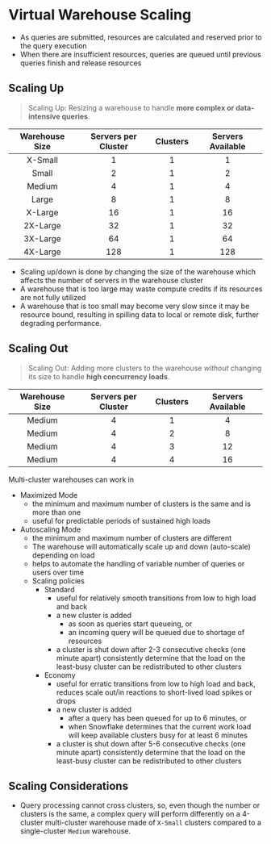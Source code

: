 # Virtual Warehouse Scaling #

* As queries are submitted, resources are calculated and reserved prior to the query execution
* When there are insufficient resources, queries are queued until previous queries finish and release resources

## Scaling Up ##
> Scaling Up: Resizing a warehouse to handle **more complex or data-intensive queries**.

| Warehouse Size | Servers per Cluster | Clusters | Servers Available |
|:--------------:|:-------------------:|:--------:|:-----------------:|
|    X-Small     |          1          |    1     |         1         |
|     Small      |          2          |    1     |         2         |
|     Medium     |          4          |    1     |         4         |
|     Large      |          8          |    1     |         8         |
|    X-Large     |         16          |    1     |        16         |
|    2X-Large    |         32          |    1     |        32         |
|    3X-Large    |         64          |    1     |        64         |
|    4X-Large    |         128         |    1     |        128        |

* Scaling up/down is done by changing the size of the warehouse which affects the number of servers in the warehouse cluster 
* A warehouse that is too large may waste compute credits if its resources are not fully utilized
* A warehouse that is too small may become very slow since it may be resource bound, resulting in spilling data to local or remote disk, further degrading performance.

## Scaling Out ##
> Scaling Out: Adding more clusters to the warehouse _without_ changing its size to handle **high concurrency loads**.

| Warehouse Size | Servers per Cluster | Clusters | Servers Available |
|:--------------:|:-------------------:|:--------:|:-----------------:|
|     Medium     |          4          |    1     |         4         |
|     Medium     |          4          |    2     |         8         |
|     Medium     |          4          |    3     |        12         |
|     Medium     |          4          |    4     |        16         |


Multi-cluster warehouses can work in
* Maximized Mode
  * the minimum and maximum number of clusters is the same and is more than one
  * useful for predictable periods of sustained high loads
* Autoscaling Mode
  * the minimum and maximum number of clusters are different
  * The warehouse will automatically scale up and down (auto-scale) depending on load
  * helps to automate the handling of variable number of queries or users over time
  * Scaling policies
    * Standard
      * useful for relatively smooth transitions from low to high load and back 
      * a new cluster is added
        * as soon as queries start queueing, or
        * an incoming query will be queued due to shortage of resources
      * a cluster is shut down after 2-3 consecutive checks (one minute apart) consistently determine that the load on the least-busy cluster can be redistributed to other clusters
    * Economy
      * useful for erratic transitions from low to high load and back, reduces scale out/in reactions to short-lived load spikes or drops
      * a new cluster is added
        * after a query has been queued for up to 6 minutes, or
        * when Snowflake determines that the current work load will keep available clusters busy for at least 6 minutes
      * a cluster is shut down after 5-6 consecutive checks (one minute apart) consistently determine that the load on the least-busy cluster can be redistributed to other clusters

## Scaling Considerations ##
* Query processing cannot cross clusters, so, even though the number or clusters is the same, a complex query will perform differently on a 4-cluster multi-cluster warehouse made of `X-Small` clusters compared to a single-cluster `Medium` warehouse.